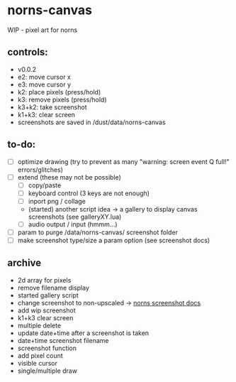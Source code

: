 # norns-canvas
 WIP - pixel art for norns

## controls:
- v0.0.2
- e2: move cursor x
- e3: move cursor y
- k2: place pixels (press/hold)
- k3: remove pixels (press/hold)
- k3+k2: take screenshot 
- k1+k3: clear screen
- screenshots are saved in /dust/data/norns-canvas

## to-do:
- [ ] optimize drawing (try to prevent as many "warning: screen event Q full!" errors/glitches)
- [ ] extend (these may not be possible)
  - [ ] copy/paste
  - [ ] keyboard control (3 keys are not enough) 
  - [ ] inport png / collage
  - (started) another script idea -> a gallery to display canvas screenshots (see galleryXY.lua)
  - [ ] audio output / input (hmmm...)
- [ ] param to purge /data/norns-canvas/ screenshot folder
- [ ] make screenshot type/size a param option (see screenshot docs)

## archive
- 2d array for pixels
- remove filename display
- started gallery script
- change screenshot to non-upscaled -> [norns screenshot docs](https://monome.org/docs/norns/help/data/#png)
- add wip screenshot
- k1+k3 clear screen
- multiple delete
- update date+time after a screenshot is taken
- date+time screenshot filename
- screenshot function
- add pixel count
- visible cursor
- single/multiple draw